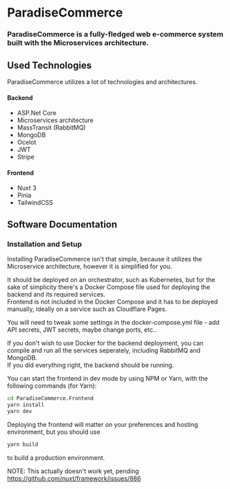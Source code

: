 # ParadiseCommerce
### ParadiseCommerce is a fully-fledged web e-commerce system built with the Microservices architecture.

## Used Technologies

ParadiseCommerce utilizes a lot of technologies and architectures.

#### Backend
- ASP.Net Core
- Microservices architecture
- MassTransit (RabbitMQ)
- MongoDB
- Ocelot
- JWT
- Stripe

#### Frontend
- Nuxt 3
- Pinia
- TailwindCSS

## Software Documentation

### Installation and Setup

Installing ParadiseCommerce isn't that simple, because it utilizes the Microservice architecture, however it is simplified for you.  
  
It should be deployed on an orchestrator, such as Kubernetes, but for the sake of simplicity there's a Docker Compose file used for deploying the backend and its required services.  
Frontend is not included in the Docker Compose and it has to be deployed manually, ideally on a service such as Cloudflare Pages.
  
You will need to tweak some settings in the docker-compose.yml file - add API secrets, JWT secrets, maybe change ports, etc..
  
If you don't wish to use Docker for the backend deployment, you can compile and run all the services seperately, including RabbitMQ and MongoDB.  
If you did everything right, the backend should be running.

You can start the frontend in dev mode by using NPM or Yarn, with the following commands (for Yarn):

```bash
cd ParadiseCommerce.Frontend
yarn install
yarn dev
```

Deploying the frontend will matter on your preferences and hosting environment, but you should use
```bash
yarn build
```
to build a production environment.

NOTE: This actually doesn't work yet, pending https://github.com/nuxt/framework/issues/886
